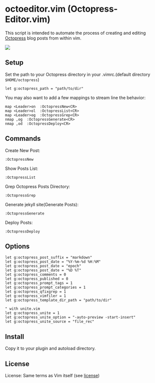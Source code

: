 octoeditor.vim (Octopress-Editor.vim)
============

This script is intended to automate the process of creating and editing [Octopress](http://octopress.org/) blog posts from within vim.

![](http://blog.glidenote.com/images/2012/04/octoeditor2.png)

Setup
------------
Set the path to your Octopress directory in your .vimrc.(default directory `$HOME/octopress`)

    let g:octopress_path = "path/to/dir"

You may also want to add a few mappings to stream line the behavior:

    map <Leader>on  :OctopressNew<CR>
    map <Leader>ol  :OctopressList<CR>
    map <Leader>og  :OctopressGrep<CR>
    nmap ,og  :OctopressGenerate<CR>
    nmap ,od  :OctopressDeploy<CR>

Commands
------------

Create New Post:

    :OctopressNew

Show Posts List:

    :OctopressList

Grep Octopress Posts Directory:

    :OctopressGrep

Generate jekyll site(Generate Posts):

    :OctopressGenerate

Deploy Posts:

    :OctopressDeploy

Options
------------

``` vim
let g:octopress_post_suffix = "markdown"
let g:octopress_post_date = "%Y-%m-%d %H:%M"
let g:octopress_post_date = "epoch"
let g:octopress_post_date = "%D %T"
let g:octopress_comments = 0
let g:octopress_published = 0
let g:octopress_prompt_tags = 1
let g:octopress_prompt_categories = 1
let g:octopress_qfixgrep = 1
let g:octopress_vimfiler = 1
let g:octopress_template_dir_path = "path/to/dir"

" with unite.vim
let g:octopress_unite = 1
let g:octopress_unite_option = "-auto-preview -start-insert"
let g:octopress_unite_source = "file_rec"
```

Install
------------

Copy it to your plugin and autoload directory.

License
------------

License: Same terms as Vim itself (see [license](http://vimdoc.sourceforge.net/htmldoc/uganda.html#license))
